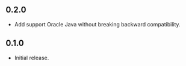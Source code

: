 ## 0.2.0

- Add support Oracle Java without breaking backward compatibility.

## 0.1.0

- Initial release.
